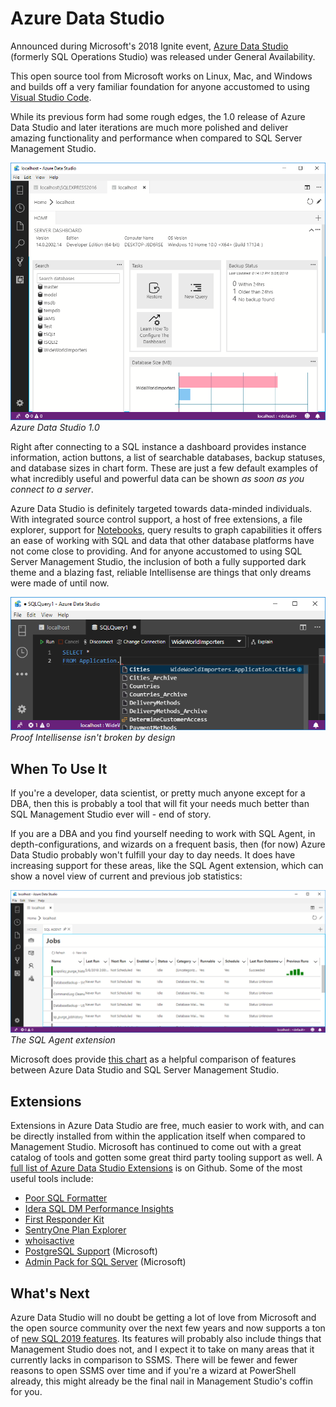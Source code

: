 

# Azure Data Studio

Announced during Microsoft's 2018 Ignite event, [Azure Data Studio](https://docs.microsoft.com/en-us/sql/azure-data-studio/download?view=sql-server-2017) (formerly SQL Operations Studio)
was released under General Availability.

This open source tool from Microsoft works on Linux, Mac, and Windows and builds off a very familiar foundation for anyone accustomed to using [Visual Studio Code](https://code.visualstudio.com/).

While its previous form had some rough edges, the 1.0 release of Azure Data Studio and later iterations are much more polished and deliver  amazing functionality and performance when compared to SQL Server Management Studio.

![Azure Data Studio](/azure-data-studio.png)
*Azure Data Studio 1.0*

Right after connecting to a SQL instance a dashboard provides instance information, action buttons, a list of searchable databases, backup statuses, and database sizes in chart form. These are just a few default examples of what incredibly useful and powerful data can be shown *as soon as you connect to a server*.

Azure Data Studio is definitely targeted towards data-minded individuals. With integrated source control support, a host of free extensions, a file explorer, support for [Notebooks](https://notebooks.azure.com/), query results to graph capabilities it offers an ease of working with SQL and data that other database platforms have not come close to providing. And for anyone accustomed to using SQL Server Management Studio, the inclusion of both a fully supported dark theme and a blazing fast, reliable Intellisense are things that only dreams were made of until now.

![Proof Intellisense isn't broken by design](/azure-data-studio-dark-theme.PNG)
*Proof Intellisense isn't broken by design*

## When To Use It

If you're a developer, data scientist, or pretty much anyone except for a DBA, then this is probably a tool that will fit your needs much better than SQL Management Studio ever will - end of story.

If you are a DBA and you find yourself needing to work with SQL Agent, in depth-configurations, and wizards on a frequent basis, then (for now) Azure Data Studio probably won't fulfill your day to day needs. It does have increasing support for these areas, like the SQL Agent extension, which can show a novel view of current and previous job statistics:

![SQL Agent Extension for Azure Data Studio](/azure-data-studio-sql-agent.PNG)
*The SQL Agent extension*

Microsoft does provide [this chart](https://cloudblogs.microsoft.com/sqlserver/2018/09/25/azure-data-studio-for-sql-server/#featurecomparison) as a helpful comparison of features between Azure Data Studio and SQL Server Management Studio.

## Extensions

Extensions in Azure Data Studio are free, much easier to work with, and can be directly installed from within the application itself when compared to Management Studio. Microsoft has continued to come out with a great catalog of tools and gotten some great third party tooling support as well. A [full list of Azure Data Studio Extensions](https://github.com/Microsoft/azuredatastudio/wiki/List-of-Extensions) is on Github. Some of the most useful tools include:

* [Poor SQL Formatter](https://github.com/wsr-publishing/azure-poor-formatter)
* [Idera SQL DM Performance Insights](https://www.idera.com/productssolutions/freetools/sqldmperformanceinsights)
* [First Responder Kit](https://github.com/dzsquared/sqlops-firstresponderkit)
* [SentryOne Plan Explorer](https://www.sentryone.com/products/sentryone-plan-explorer-extension-azure-data-studio)
* [whoisactive](https://github.com/Microsoft/azuredatastudio)
* [PostgreSQL Support](https://github.com/Microsoft/azuredatastudio-postgresql/) (Microsoft)
* [Admin Pack for SQL Server](https://github.com/Microsoft/azuredatastudio) (Microsoft)

## What's Next

Azure Data Studio will no doubt be getting a lot of love from Microsoft and the open source community over the next few years and now supports a ton of [new SQL 2019 features](https://cloudblogs.microsoft.com/sqlserver/2019/11/05/the-november-2019-release-of-azure-data-studio-is-now-available/). Its features will probably also include things that Management Studio does not, and I expect it to take on many areas that it currently lacks in comparison to SSMS. There will be fewer and fewer reasons to open SSMS over time and if you're a wizard at PowerShell already, this might already be the final nail in Management Studio's coffin for you.

<br/>
<br/>

<ClientOnly>
<disqus-component/>
</ClientOnly>